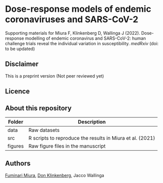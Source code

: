 # Dose-response models of endemic coronaviruses and SARS-CoV-2
Supporting materials for Miura F, Klinkenberg D, Wallinga J (2022). Dose-response modelling of endemic coronavirus and SARS-CoV-2: human challenge trials reveal the individual variation in susceptibility. _medRxiv_ (doi: to be updated)

## Disclaimer 
This is a preprint version (Not peer reviewed yet)

## Licence


## About this repository
| Folder    | Description |
|-----------|------------------------------------------------------|
| data      | Raw datasets |
| src       | R scripts to reproduce the results in Miura et al. (2021) |
| figures   | Raw figure files in the manuscript |

## Authors
[Fuminari Miura](https://github.com/akira-endo), 
[Don Klinkenberg](https://github.com/donkeyshot), 
Jacco Wallinga
